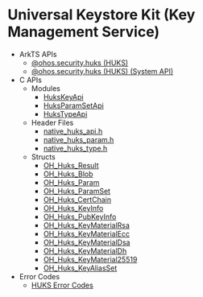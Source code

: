 # Universal Keystore Kit (Key Management Service)
<!--Kit: Universal Keystore Kit-->
<!--Subsystem: Security-->
<!--Owner: @wutiantian-gitee-->
<!--Designer: @HighLowWorld-->
<!--Tester: @wxy1234564846-->
<!--Adviser: @zengyawen-->

- ArkTS APIs<!--universal-keystore-arkts-->
  - [@ohos.security.huks (HUKS)](js-apis-huks.md)
  <!--Del-->
  - [@ohos.security.huks (HUKS) (System API)](js-apis-huks-sys.md)
  <!--DelEnd-->
- C APIs<!--universal-keystore-c-->
  - Modules<!--universal-keystore-module-->
    - [HuksKeyApi](capi-hukskeyapi.md)
    - [HuksParamSetApi](capi-huksparamsetapi.md)
    - [HuksTypeApi](capi-hukstypeapi.md)
  - Header Files<!--universal-keystore-headerfile-->
    - [native_huks_api.h](capi-native-huks-api-h.md)
    - [native_huks_param.h](capi-native-huks-param-h.md)
    - [native_huks_type.h](capi-native-huks-type-h.md)
  - Structs<!--universal-keystore-struct-->
    - [OH_Huks_Result](capi-hukstypeapi-oh-huks-result.md)
    - [OH_Huks_Blob](capi-hukstypeapi-oh-huks-blob.md)
    - [OH_Huks_Param](capi-hukstypeapi-oh-huks-param.md)
    - [OH_Huks_ParamSet](capi-hukstypeapi-oh-huks-paramset.md)
    - [OH_Huks_CertChain](capi-hukstypeapi-oh-huks-certchain.md)
    - [OH_Huks_KeyInfo](capi-hukstypeapi-oh-huks-keyinfo.md)
    - [OH_Huks_PubKeyInfo](capi-hukstypeapi-oh-huks-pubkeyinfo.md)
    - [OH_Huks_KeyMaterialRsa](capi-hukstypeapi-oh-huks-keymaterialrsa.md)
    - [OH_Huks_KeyMaterialEcc](capi-hukstypeapi-oh-huks-keymaterialecc.md)
    - [OH_Huks_KeyMaterialDsa](capi-hukstypeapi-oh-huks-keymaterialdsa.md)
    - [OH_Huks_KeyMaterialDh](capi-hukstypeapi-oh-huks-keymaterialdh.md)
    - [OH_Huks_KeyMaterial25519](capi-hukstypeapi-oh-huks-keymaterial25519.md)
    - [OH_Huks_KeyAliasSet](capi-hukstypeapi-oh-huks-keyaliasset.md)
- Error Codes<!--universal-keystore-arkts-errcode-->
  - [HUKS Error Codes](errorcode-huks.md)

